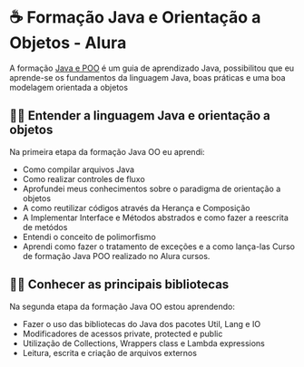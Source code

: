 # ☕ Formação Java e Orientação a Objetos - Alura

A formação [Java e POO](https://www.alura.com.br/formacao-java) é um guia de aprendizado Java, possibilitou que eu aprende-se os fundamentos da linguagem Java, boas práticas e uma boa modelagem orientada a objetos

## 👨‍💻 Entender a linguagem Java e orientação a objetos

Na primeira etapa da formação Java OO eu aprendi:

* Como compilar arquivos Java
* Como realizar controles de fluxo
* Aprofundei meus conhecimentos sobre o paradigma de orientação a objetos 
* A como reutilizar códigos através da Herança e Composição
* A Implementar Interface e Métodos abstrados e como fazer a reescrita de metódos
* Entendi o conceito de polimorfismo 
* Aprendi como fazer o tratamento de exceções e a como lança-las
Curso de formação Java POO realizado no Alura cursos.


## 👨‍💻 Conhecer as principais bibliotecas

Na segunda etapa da formação Java OO estou aprendendo:

* Fazer o uso das bibliotecas do Java dos pacotes Util, Lang e IO
* Modificadores de acessos private, protected e public
* Utilização de Collections, Wrappers class e Lambda expressions
* Leitura, escrita e criação de arquivos externos 
